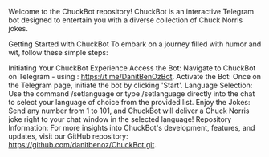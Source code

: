 Welcome to the ChuckBot repository! 
ChuckBot is an interactive Telegram bot designed to entertain you with a diverse collection of Chuck Norris jokes.

Getting Started with ChuckBot
To embark on a journey filled with humor and wit, follow these simple steps:

Initiating Your ChuckBot Experience
Access the Bot: Navigate to ChuckBot on Telegram - using : https://t.me/DanitBenOzBot.
Activate the Bot: Once on the Telegram page, initiate the bot by clicking 'Start'.
Language Selection: Use the command /setlanguage or type /setlanguage directly into the chat to select your language of choice from the provided list.
Enjoy the Jokes: Send any number from 1 to 101, and ChuckBot will deliver a Chuck Norris joke right to your chat window in the selected language!
Repository Information:
For more insights into ChuckBot's development, features, and updates, visit our GitHub repository: https://github.com/danitbenoz/ChuckBot.git. 
